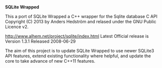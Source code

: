 
**SQLite Wrapped**

This a port of SQLite Wrapped a C++ wrapper for the Sqlite database C API
Copyright (C) 2013 by Anders Hedström and relased under the GNU Public Licence v2.

http://www.alhem.net/project/sqlite/index.html Latest Official release is Version 1.3.1 Released 2008-06-29

The aim of this project is to update SQLite Wrapped to use newer SQLite3 API features, extend existing functionality where helpful, and update the core to take advance of new C++11 features.
